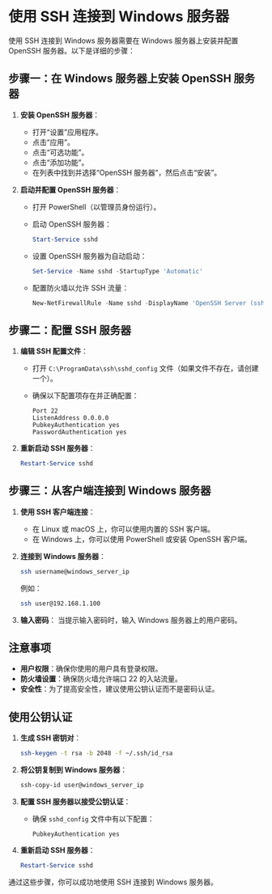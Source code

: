 # 使用 SSH 连接到 Windows 服务器

使用 SSH 连接到 Windows 服务器需要在 Windows 服务器上安装并配置 OpenSSH 服务器。以下是详细的步骤：

## 步骤一：在 Windows 服务器上安装 OpenSSH 服务器

1. **安装 OpenSSH 服务器**：

    - 打开“设置”应用程序。
    - 点击“应用”。
    - 点击“可选功能”。
    - 点击“添加功能”。
    - 在列表中找到并选择“OpenSSH 服务器”，然后点击“安装”。

2. **启动并配置 OpenSSH 服务器**：

    - 打开 PowerShell（以管理员身份运行）。
    - 启动 OpenSSH 服务器：

        ```powershell
        Start-Service sshd
        ```

    - 设置 OpenSSH 服务器为自动启动：

        ```powershell
        Set-Service -Name sshd -StartupType 'Automatic'
        ```

    - 配置防火墙以允许 SSH 流量：

        ```powershell
        New-NetFirewallRule -Name sshd -DisplayName 'OpenSSH Server (sshd)' -Enabled True -Direction Inbound -Protocol TCP -Action Allow -LocalPort 22
        ```

## 步骤二：配置 SSH 服务器

1. **编辑 SSH 配置文件**：

    - 打开 `C:\ProgramData\ssh\sshd_config` 文件（如果文件不存在，请创建一个）。
    - 确保以下配置项存在并正确配置：

        ```plaintext
        Port 22
        ListenAddress 0.0.0.0
        PubkeyAuthentication yes
        PasswordAuthentication yes
        ```

2. **重新启动 SSH 服务器**：

    ```powershell
    Restart-Service sshd
    ```

## 步骤三：从客户端连接到 Windows 服务器

1. **使用 SSH 客户端连接**：

    - 在 Linux 或 macOS 上，你可以使用内置的 SSH 客户端。
    - 在 Windows 上，你可以使用 PowerShell 或安装 OpenSSH 客户端。

2. **连接到 Windows 服务器**：

    ```sh
    ssh username@windows_server_ip
    ```

    例如：

    ```sh
    ssh user@192.168.1.100
    ```

3. **输入密码**：
   当提示输入密码时，输入 Windows 服务器上的用户密码。

## 注意事项

-   **用户权限**：确保你使用的用户具有登录权限。
-   **防火墙设置**：确保防火墙允许端口 22 的入站流量。
-   **安全性**：为了提高安全性，建议使用公钥认证而不是密码认证。

## 使用公钥认证

1. **生成 SSH 密钥对**：

    ```sh
    ssh-keygen -t rsa -b 2048 -f ~/.ssh/id_rsa
    ```

2. **将公钥复制到 Windows 服务器**：

    ```sh
    ssh-copy-id user@windows_server_ip
    ```

3. **配置 SSH 服务器以接受公钥认证**：

    - 确保 `sshd_config` 文件中有以下配置：

        ```plaintext
        PubkeyAuthentication yes
        ```

4. **重新启动 SSH 服务器**：

    ```powershell
    Restart-Service sshd
    ```

通过这些步骤，你可以成功地使用 SSH 连接到 Windows 服务器。
